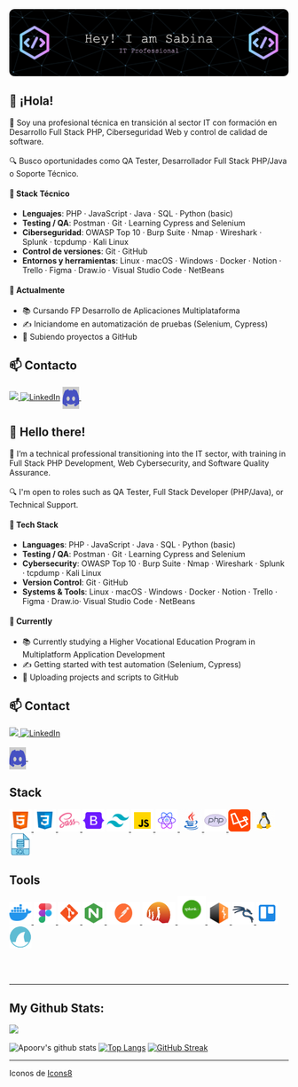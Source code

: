 <img src="./asset/github-header-sjuniperus.png">


<h2 align="left">👋 ¡Hola!</h2>
<p>
  🎯 Soy una profesional técnica en transición al sector IT con formación en Desarrollo Full Stack PHP, Ciberseguridad Web y control de calidad de software. 
  <br></br>
  🔍 Busco oportunidades como QA Tester, Desarrollador Full Stack PHP/Java o Soporte Técnico.
</p>
<h4>🧰 Stack Técnico</h4>

- **Lenguajes**: PHP · JavaScript · Java · SQL · Python (basic)
- **Testing / QA**: Postman · Git · Learning Cypress and Selenium
- **Ciberseguridad**: OWASP Top 10 · Burp Suite · Nmap · Wireshark · Splunk · tcpdump · Kali Linux
- **Control de versiones**: Git · GitHub
- **Entornos y herramientas**: Linux · macOS · Windows · Docker · Notion · Trello · Figma · Draw.io · Visual Studio Code · NetBeans
</p>

<h4>🚀 Actualmente </h4>
<p>
  
- 📚 Cursando FP Desarrollo de Aplicaciones Multiplataforma
- ✍️ Iniciandome en automatización de pruebas (Selenium, Cypress)  
- 🔧 Subiendo proyectos a GitHub

</p>

<h2>📫 Contacto</h2>
<p>
<a href="sabi.perezrimedio@gmail.com"><img src="https://img.shields.io/badge/Gmail-D14836?style=flat&logo=gmail&logoColor=white">
<a href="https://www.linkedin.com/in/sabi-p-rimedio" target="_blank"><img alt="LinkedIn" src="https://img.shields.io/badge/linkedin-%230077B5.svg?&style=flat&logo=linkedin&logoColor=white" /></a> 
  <a href="http://discord.com/users/Sabina#0385" target="blank"><img align="center" src="./asset/discord-icon.svg" alt="Sabina#0385" height="40" width="30" style="background-color:#9ACFF6; filter: brightness(0.8);" />
</a>&nbsp;
</p>


<h2 align="left">👋 Hello there!</h2>
<p>
  🎯 I’m a technical professional transitioning into the IT sector, with training in Full Stack PHP Development, Web Cybersecurity, and Software Quality Assurance.
  <br></br>
  🔍 I'm open to roles such as QA Tester, Full Stack Developer (PHP/Java), or Technical Support.
</p>

<p>
  
<h4>🧰 Tech Stack</h4>
  
- **Languages**: PHP · JavaScript · Java · SQL · Python (basic)
- **Testing / QA**: Postman · Git · Learning Cypress and Selenium
- **Cybersecurity**: OWASP Top 10 · Burp Suite · Nmap · Wireshark · Splunk · tcpdump · Kali Linux
- **Version Control**: Git · GitHub
- **Systems & Tools**: Linux · macOS · Windows · Docker · Notion · Trello · Figma · Draw.io· Visual Studio Code · NetBeans
</p>

<h4>🚀 Currently</h4>

<p>
  
- 📚 Currently studying a Higher Vocational Education Program in Multiplatform Application Development  
- ✍️ Getting started with test automation (Selenium, Cypress)  
- 🔧 Uploading projects and scripts to GitHub
  
</p>

<h2>📫 Contact</h2>
<p>
<a href="sabi.perezrimedio@gmail.com"><img src="https://img.shields.io/badge/Gmail-D14836?style=flat&logo=gmail&logoColor=white">
<a href="https://www.linkedin.com/in/sabi-p-rimedio" target="_blank"><img alt="LinkedIn" src="https://img.shields.io/badge/linkedin-%230077B5.svg?&style=flat&logo=linkedin&logoColor=white" /></a> 
  <br></br>
  <a href="http://discord.com/users/Sabina#0385" target="blank"><img align="center" src="./asset/discord-icon.svg" alt="Sabina#0385" height="40" width="30" style="background-color:#9ACFF6; filter: brightness(0.8);" />
</a>&nbsp;
</p>

  




<h2> Stack </h2>

<p> 
  <a href="https://www.w3.org/html/" target="_blank" rel="noreferrer"> 
    <img src="./asset/icons8-html.svg" alt="html5" width="40" height="40"/> </a>
  <a href="https://www.w3schools.com/css/" target="_blank" rel="noreferrer"> 
    <img src="./asset/icons8-css.svg" alt="css3" width="40" height="40"/> </a>
  <a href="https://sass-lang.com" target="_blank" rel="noreferrer"> 
    <img src="./asset/icons8-hablar-con-descaro-a.svg" alt="sass" width="40" height="40"/> </a>
<a href="https://getbootstrap.com" target="_blank" rel="noreferrer"> 
  <img src="./asset/icons8-orej.svg" alt="bootstrap" width="40" height="40"/></a>
   <a href="https://tailwindcss.com/" target="_blank" rel="noreferrer"> 
     <img src="./asset/icons8-viento-de-cola.svg" alt="tailwind" width="40" height="40"/> </a> 
   <a href="https://developer.mozilla.org/en-US/docs/Web/JavaScript" target="_blank" rel="noreferrer"> 
     <img src="./asset/icons8-javascript.svg" alt="javascript" width="40" height="40"/> </a>  
   <a href="https://reactjs.org/" target="_blank" rel="noreferrer"> 
     <img src="./asset/icons8-react.svg" alt="react" width="40" height="40"/> </a>
  <a href="https://www.java.com/es/" target="_blank" rel="noreferrer"> 
    <img src="./asset/icons8-logotipo-de-java-coffee-cup.gif" alt="java" width="40" height="40"/> </a> 
  <a href="https://www.php.net" target="_blank" rel="noreferrer"> 
    <img src="./asset/icons8-php.svg" alt="php" width="40" height="40"/> </a> 
  <a href="https://laravel.com/" target="_blank" rel="noreferrer"> 
    <img src="./asset/laravel_icon_naranja.png" alt="laravel" width="40" height="40"/></a> 
  <a href="https://www.linux.org/" target="_blank" rel="noreferrer"> 
    <img src="./asset/icons8-linux.gif" alt="linux" width="40" height="40"/> </a> 
  <a href="https://www.mysql.com/" target="_blank" rel="noreferrer"> 
    <img src="./asset/sql.png" alt="mysql" width="40" height="40"/> </a> 
     </p>

 <h2> Tools </h2>
 <p>
 <a href="https://www.docker.com/" target="_blank" rel="noreferrer"> 
   <img src="./asset/icons8-docker.svg" alt="docker" width="40" height="40"/> </a>
  <a href="https://www.figma.com/" target="_blank" rel="noreferrer"> 
    <img src="./asset/icons8-figma.svg" alt="figma" width="40" height="40"/> </a> 
  <a href="https://git-scm.com/" target="_blank" rel="noreferrer"> 
    <img src="./asset/icons8-git.svg" alt="git" width="40" height="40"/> </a>
  <a href="https://www.nginx.com" target="_blank" rel="noreferrer"> 
    <img src="./asset/icons8-nginx.svg" alt="nginx" width="40" height="40"/> </a>  
  <a href="https://postman.com" target="_blank" rel="noreferrer"> 
    <img src="./asset/postman.png" alt="postman" width="60" height="40"/> </a>
  <a href="https://suricata.io/" target="_blank" rel="noreferrer"> 
    <img src="./asset/Suricata.png" alt="suricata" width="60" height="40"/> </a>
  <a href="https://www.splunk.com/" target="_blank" rel="noreferrer"> 
    <img src="./asset/Splunk.png" alt="splunk" width="50" height="50"/> </a>
  <a href="https://portswigger.net/burp" target="_blank" rel="noreferrer"> 
    <img src="./asset/Burpsuit.png" alt="burp-suite" width="40" height="40"/> </a>
  <a href="https://www.kali.org/" target="_blank" rel="noreferrer"> 
    <img src="./asset/icons8-kali-linux-100.png" alt="kali-linux" width="40" height="40"/> </a>
  <a href="https://trello.com/" target="_blank" rel="noreferrer"> 
    <img src="./asset/icons8-trello.svg" alt="trello" width="40" height="40"/> </a>
  <a href="https://www.wireshark.org" target="_blank" rel="noreferrer"> 
    <img src="./asset/wireshark.png" alt="nmap" width="40" height="40"/> </a>
  
 </p>
<br></br>

---
<h2> My Github Stats:</h2><img src='https://media1.giphy.com/media/du3J3cXyzhj75IOgvA/giphy.gif?cid=ecf05e47x2g034i9pzwtzzsd3xgg2w9nr94t4tflbbgo3008&rid=giphy.gif' width='35'/>

![Apoorv's github stats](https://github-readme-stats.vercel.app/api?username=Sjuniperus&show_icons=true&title_color=ffc857&icon_color=8ac926&text_color=daf7dc&bg_color=151515&hide=issues&count_private=true&include_all_commits=true)
[![Top Langs](https://github-readme-stats.vercel.app/api/top-langs/?username=Sjuniperus&layout=compact&text_color=daf7dc&bg_color=151515&)](https://github.com/anuraghazra/github-readme-stats)
[![GitHub Streak](https://streak-stats.demolab.com/?user=Sjuniperus&theme=dark)](https://git.io/streak-stats)


---
<p></a> Iconos de <a target="_blank" href="https://icons8.com">Icons8</a></p>
